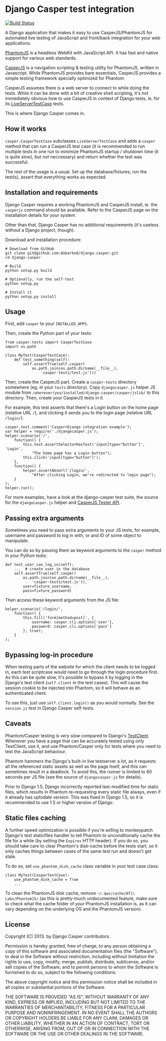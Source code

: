# Django Casper test integration

[![Build Status](https://travis-ci.org/dobarkod/django-casper.png?branch=master)](https://travis-ci.org/dobarkod/django-casper)

A Django application that makes it easy to use CasperJS/PhantomJS for
automated live testing of JavaScript and front/back integration for your
web applications.

[PhantomJS](http://phantomjs.org/) is a headless WebKit with JavaScript
API. It has fast and native support for various web standards.

[CasperJS](http://casperjs.org/) is a navigation scripting & testing utility
for PhantomJS, written in Javascript. While PhantomJS provides bare
essentials, CasperJS provides a simple testing framework specially optimized
for Phantom.

CasperJS assumes there is a web server to connect to while doing the tests.
While it can be done with a bit of creative shell scripting, it's not
immediately obvious how to use CasperJS in context of Django tests, ie.
for its [LiveServerTestCase](https://docs.djangoproject.com/en/dev/topics/testing/overview/#django.test.LiveServerTestCase)
tests.

This is where Django Casper comes in.

## How it works

`casper.CasperTestCase` subclasses `LiveServerTestCase` and adds a `casper`
method that can run a CasperJS test case (it is recommended to run multiple
tests in one run to minimize PhantomJS startup / shutdown time (it is quite
slow), but not neccessary) and return whether the test was successful.

The rest of the usage is a usual. Set up the database/fixtures, run the
test(s), assert that everything works as expected.

## Installation and requirements

Django Casper requires a working PhantomJS and CasperJS install, ie. the
`casperjs` command should be available. Refer to the CasperJS page on the
installation details for your system.

Other than that, Django Casper has no additional requirements (it's useless
without a Django project, though).

Download and installation procedure:

    # Download from GitHub
    git clone git@github.com:dobarkod/django-casper.git
    cd django-casper

    # Build
    python setup.py build

    # Optionally, run the self-test
    python setup.py

    # Install it
    python setup.py install

## Usage

First, add `casper` to your `INSTALLED_APPS`.

Then, create the Python part of your tests:

    from casper.tests import CasperTestCase
    import os.path

    class MyTest(CasperTestCase):
        def test_something(self):
            self.assertTrue(self.casper(
                os.path.join(os.path.dirname(__file__),
                    'casper-tests/test.js')))

Then, create the CasperJS part. Create a `casper-tests` directory somewhere
(eg. in your `tests` directory). Copy `djangocasper.js` helper JS module
from `/wherever/you/installed/django-casper/casper/jslib/` to this directory.
Then, create your CasperJS tests in it.

For example, this test asserts that there's a Login button on the home
page (relative URL `/`), and clicking it sends you to the login page
(relative URL `/login/`):

    casper.test.comment('Casper+Django integration example');
    var helper = require('./djangocasper.js');
    helper.scenario('/',
        function() {
            this.test.assertSelectorHasText('input[type="button"]', 'Login',
                "The home page has a Login button");
            this.click('input[type="button"]');
        },
        function() {
            helper.assertAbsUrl('/login/',
                "After clicking Login, we're redirected to login page");
        }
    );
    helper.run();

For more examples, have a look at the django-casper test suite, the source
for the `djangocasper.js` helper and
[CasperJS Tester API](http://casperjs.org/api.html#tester).

## Passing extra arguments

Sometimes you need to pass extra arguments to your JS tests, for example,
username and password to log in with, or and ID of some object to manipulate.

You can do so by passing them as keyword arguments to the `casper` method
in your Python tests:

    def test_user_can_log_in(self):
        ...  # create user in the database
        self.assertTrue(self.casper(
            os.path.join(os.path.dirname(__file__),
                'casper-tests/test.js')),
            user=fixture_username,
            pass=fixture_password)

Then access these keyword arguments from the JS file:

    helper.scenario('/login/',
        function() {
            this.fill('form[method=post]', {
                username: casper.cli.options['user'],
                password: casper.cli.options['pass']
            }, true);
        }
    );

## Bypassing log-in procedure

When testing parts of the website for which the client needs to be logged in,
each test scriptcase would need to go through the login procedure first. As
this can be quite slow, it's possible to bypass it by logging in the
Django's test client (`self.client` in the test cases). This will cause the
session cookie to be injected into Phantom, so it will behave as an
authenticated client.

To use this, just use `self.client.login()` as you would normally. See the
`session.js` test in Django Casper self-tests.

## Caveats

Phantom/Casper testing is *very slow* compared to Django's
[TestClient](https://docs.djangoproject.com/en/dev/intro/tutorial05/#the-django-test-client).
Whenever you have a page that can be accurately tested using only TestClient,
use it, and use Phantom/Casper only for tests where you need to test the
JavaScript behaviour.

Phantom hammers the Django's built-in live testserver a lot, as it requests
all the referenced static assets as well as the page itself, and this can
sometimes result in a deadlock. To avoid this, the runner is limited to 60
seconds per JS file (see the source of `djangocasper.js` for details).

Prior to Django 1.5, Django incorrectly reported last-modified time for
static files, which results in Phantom re-requesting every static file
always, even if it already has uptodate version. This was fixed in Django 1.5,
so it is recommended to use 1.5 or higher version of Django.

## Static files caching

A further speed optimization is possible if you're willing to monkeypatch
Django's test staticfiles handler to tell Phantom to unconditionally cache
the file for a while (by setting the `Expires` HTTP header). If you do so,
you should take care to clear Phantom's disk-cache before the tests start,
so it only caches things between cases of the same test run and doesn't get
stale.

To do so, set `use_phantom_disk_cache` class variable in your test case class:

    class MyTest(CasperTestCase):
        use_phantom_disk_cache = True
        ...

To clean the PhantomJS disk cache, remove `~/.qws/cache/Ofi\ Labs/PhantomJS/`
(as this is pretty-much undocumented feature, make sure to check what the
cache folder of *your* PhantomJS installation is, as it can vary depending
on the underlying OS and the PhantomJS version).

## License

Copyright (C) 2013. by Django Casper contributors.

Permission is hereby granted, free of charge, to any person obtaining a copy of
this software and associated documentation files (the "Software"), to deal in
the Software without restriction, including without limitation the rights to
use, copy, modify, merge, publish, distribute, sublicense, and/or sell copies
of the Software, and to permit persons to whom the Software is furnished to do
so, subject to the following conditions:

The above copyright notice and this permission notice shall be included in all
copies or substantial portions of the Software.

THE SOFTWARE IS PROVIDED "AS IS", WITHOUT WARRANTY OF ANY KIND, EXPRESS OR
IMPLIED, INCLUDING BUT NOT LIMITED TO THE WARRANTIES OF MERCHANTABILITY,
FITNESS FOR A PARTICULAR PURPOSE AND NONINFRINGEMENT. IN NO EVENT SHALL THE
AUTHORS OR COPYRIGHT HOLDERS BE LIABLE FOR ANY CLAIM, DAMAGES OR OTHER
LIABILITY, WHETHER IN AN ACTION OF CONTRACT, TORT OR OTHERWISE, ARISING FROM,
OUT OF OR IN CONNECTION WITH THE SOFTWARE OR THE USE OR OTHER DEALINGS IN THE
SOFTWARE.
